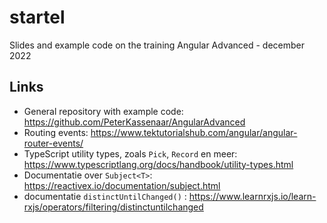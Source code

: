 # startel
Slides and example code on the training Angular Advanced - december 2022

## Links
- General repository with example code: https://github.com/PeterKassenaar/AngularAdvanced
- Routing events: https://www.tektutorialshub.com/angular/angular-router-events/
- TypeScript utility types, zoals `Pick`, `Record` en meer: https://www.typescriptlang.org/docs/handbook/utility-types.html
- Documentatie over `Subject<T>`: https://reactivex.io/documentation/subject.html
- documentatie `distinctUntilChanged()` : https://www.learnrxjs.io/learn-rxjs/operators/filtering/distinctuntilchanged
